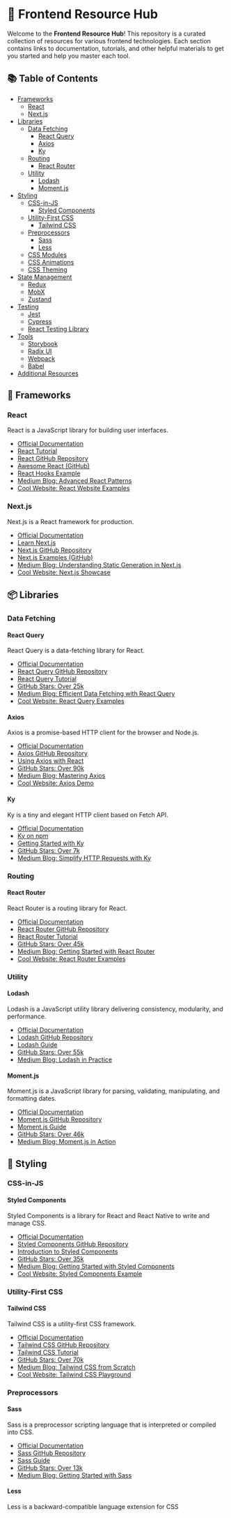 # 🎨 Frontend Resource Hub

Welcome to the **Frontend Resource Hub**! This repository is a curated collection of resources for various frontend technologies. Each section contains links to documentation, tutorials, and other helpful materials to get you started and help you master each tool.

## 📚 Table of Contents

- [Frameworks](#frameworks)
  - [React](#react)
  - [Next.js](#nextjs)
- [Libraries](#libraries)
  - [Data Fetching](#data-fetching)
    - [React Query](#react-query)
    - [Axios](#axios)
    - [Ky](#ky)
  - [Routing](#routing)
    - [React Router](#react-router)
  - [Utility](#utility)
    - [Lodash](#lodash)
    - [Moment.js](#momentjs)
- [Styling](#styling)
  - [CSS-in-JS](#css-in-js)
    - [Styled Components](#styled-components)
  - [Utility-First CSS](#utility-first-css)
    - [Tailwind CSS](#tailwind-css)
  - [Preprocessors](#preprocessors)
    - [Sass](#sass)
    - [Less](#less)
  - [CSS Modules](#css-modules)
  - [CSS Animations](#css-animations)
  - [CSS Theming](#css-theming)
- [State Management](#state-management)
  - [Redux](#redux)
  - [MobX](#mobx)
  - [Zustand](#zustand)
- [Testing](#testing)
  - [Jest](#jest)
  - [Cypress](#cypress)
  - [React Testing Library](#react-testing-library)
- [Tools](#tools)
  - [Storybook](#storybook)
  - [Radix UI](#radix-ui)
  - [Webpack](#webpack)
  - [Babel](#babel)
- [Additional Resources](#additional-resources)

## 🚀 Frameworks

### React

React is a JavaScript library for building user interfaces.

- [Official Documentation](https://react.dev/learn)
- [React Tutorial](https://react.dev/learn/tutorial-tic-tac-toe)
- [React GitHub Repository](https://github.com/facebook/react)
- [Awesome React (GitHub)](https://github.com/enaqx/awesome-react)
- [React Hooks Example](https://github.com/rehooks/awesome-react-hooks)
- [Medium Blog: Advanced React Patterns](https://medium.com/@dan_abramov/making-sense-of-react-hooks-fdbde8803889)
- [Cool Website: React Website Examples](https://react-website-examples.com/)

### Next.js

Next.js is a React framework for production.

- [Official Documentation](https://nextjs.org/docs)
- [Learn Next.js](https://nextjs.org/learn)
- [Next.js GitHub Repository](https://github.com/vercel/next.js)
- [Next.js Examples (GitHub)](https://github.com/vercel/next.js/tree/canary/examples)
- [Medium Blog: Understanding Static Generation in Next.js](https://medium.com/frontend-digest/next-js-10-new-features-14a7514b53d5)
- [Cool Website: Next.js Showcase](https://nextjs.org/showcase)

## 📦 Libraries

### Data Fetching

#### React Query

React Query is a data-fetching library for React.

- [Official Documentation](https://react-query.tanstack.com/overview)
- [React Query GitHub Repository](https://github.com/TanStack/react-query)
- [React Query Tutorial](https://react-query.tanstack.com/overview)
- [GitHub Stars: Over 25k](https://github.com/TanStack/react-query)
- [Medium Blog: Efficient Data Fetching with React Query](https://medium.com/swlh/react-query-efficient-data-fetching-97b586fd00df)
- [Cool Website: React Query Examples](https://react-query.tanstack.com/examples/simple)

#### Axios

Axios is a promise-based HTTP client for the browser and Node.js.

- [Official Documentation](https://axios-http.com/docs/intro)
- [Axios GitHub Repository](https://github.com/axios/axios)
- [Using Axios with React](https://www.pluralsight.com/guides/using-axios-in-react-app)
- [GitHub Stars: Over 90k](https://github.com/axios/axios)
- [Medium Blog: Mastering Axios](https://medium.com/@saigowtham95/mastering-axios-a9c5b5f2c53d)
- [Cool Website: Axios Demo](https://axios-http.com/)

#### Ky

Ky is a tiny and elegant HTTP client based on Fetch API.

- [Official Documentation](https://github.com/sindresorhus/ky)
- [Ky on npm](https://www.npmjs.com/package/ky)
- [Getting Started with Ky](https://sindresorhus.com/ky/)
- [GitHub Stars: Over 7k](https://github.com/sindresorhus/ky)
- [Medium Blog: Simplify HTTP Requests with Ky](https://medium.com/better-programming/simplify-http-requests-with-ky-71bc479dc03c)

### Routing

#### React Router

React Router is a routing library for React.

- [Official Documentation](https://reactrouter.com/docs/en/v6)
- [React Router GitHub Repository](https://github.com/remix-run/react-router)
- [React Router Tutorial](https://reactrouter.com/docs/en/v6/getting-started/tutorial)
- [GitHub Stars: Over 45k](https://github.com/remix-run/react-router)
- [Medium Blog: Getting Started with React Router](https://medium.com/@pshrmn/a-simple-react-router-v4-tutorial-7f23ff27adf)
- [Cool Website: React Router Examples](https://reactrouter.com/web/guides/quick-start)

### Utility

#### Lodash

Lodash is a JavaScript utility library delivering consistency, modularity, and performance.

- [Official Documentation](https://lodash.com/)
- [Lodash GitHub Repository](https://github.com/lodash/lodash)
- [Lodash Guide](https://www.digitalocean.com/community/tutorials/understanding-lodash-utility-library-javascript)
- [GitHub Stars: Over 55k](https://github.com/lodash/lodash)
- [Medium Blog: Lodash in Practice](https://medium.com/better-programming/7-lodash-functions-to-simplify-your-javascript-code-2c762d59561a)

#### Moment.js

Moment.js is a JavaScript library for parsing, validating, manipulating, and formatting dates.

- [Official Documentation](https://momentjs.com/docs/)
- [Moment.js GitHub Repository](https://github.com/moment/moment/)
- [Moment.js Guide](https://flaviocopes.com/momentjs/)
- [GitHub Stars: Over 46k](https://github.com/moment/moment/)
- [Medium Blog: Moment.js in Action](https://medium.com/@mkudija/a-practical-guide-to-moment-js-7eb48bdb6f49)

## 🎨 Styling

### CSS-in-JS

#### Styled Components

Styled Components is a library for React and React Native to write and manage CSS.

- [Official Documentation](https://styled-components.com/docs)
- [Styled Components GitHub Repository](https://github.com/styled-components/styled-components)
- [Introduction to Styled Components](https://styled-components.com/docs/basics#getting-started)
- [GitHub Stars: Over 35k](https://github.com/styled-components/styled-components)
- [Medium Blog: Getting Started with Styled Components](https://medium.com/styled-components/getting-started-with-styled-components-c6a107b8c858)
- [Cool Website: Styled Components Example](https://www.styled-components.com/docs/basics#react-native)

### Utility-First CSS

#### Tailwind CSS

Tailwind CSS is a utility-first CSS framework.

- [Official Documentation](https://tailwindcss.com/docs)
- [Tailwind CSS GitHub Repository](https://github.com/tailwindlabs/tailwindcss)
- [Tailwind CSS Tutorial](https://tailwindcss.com/docs/installation)
- [GitHub Stars: Over 70k](https://github.com/tailwindlabs/tailwindcss)
- [Medium Blog: Tailwind CSS from Scratch](https://medium.com/better-programming/how-to-build-beautiful-websites-with-tailwind-css-31c507b6d688)
- [Cool Website: Tailwind CSS Playground](https://play.tailwindcss.com/)

### Preprocessors

#### Sass

Sass is a preprocessor scripting language that is interpreted or compiled into CSS.

- [Official Documentation](https://sass-lang.com/documentation)
- [Sass GitHub Repository](https://github.com/sass/sass)
- [Sass Guide](https://sass-lang.com/guide)
- [GitHub Stars: Over 13k](https://github.com/sass/sass)
- [Medium Blog: Getting Started with Sass](https://medium.com/front-end-weekly/getting-started-with-sass-1a545ae43f21)

#### Less

Less is a backward-compatible language extension for CSS
